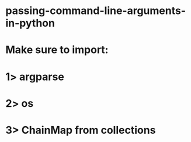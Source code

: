 # passing-command-line-arguments-in-python

# Make sure to import:

 # 1> argparse
 # 2> os
 # 3> ChainMap from collections
